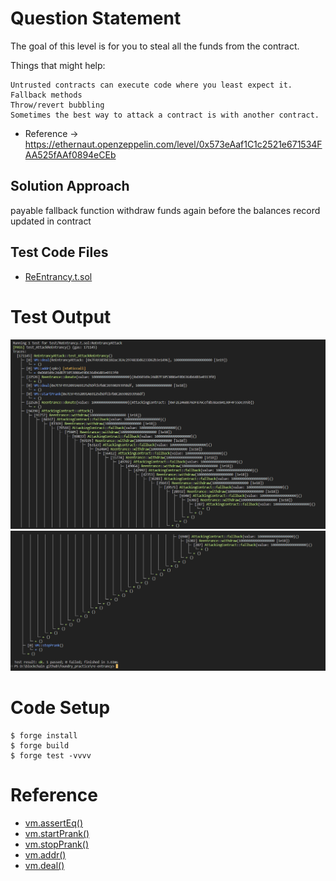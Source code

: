 # Question Statement
The goal of this level is for you to steal all the funds from the contract.

  Things that might help:

    Untrusted contracts can execute code where you least expect it.
    Fallback methods
    Throw/revert bubbling
    Sometimes the best way to attack a contract is with another contract.
- Reference ->
https://ethernaut.openzeppelin.com/level/0x573eAaf1C1c2521e671534FAA525fAAf0894eCEb

## Solution Approach
payable fallback function withdraw funds again before the balances record updated in contract

## Test Code Files

- [ReEntrancy.t.sol](./test/ReEntrancy.t.sol)

# Test Output 
![output 1](image.png)
![output 2](image-1.png)

# Code Setup 
``` 
$ forge install
$ forge build
$ forge test -vvvv
```

# Reference 
- [vm.assertEq()](https://book.getfoundry.sh/reference/forge-std/assertEq)
- [vm.startPrank()](https://book.getfoundry.sh/cheatcodes/start-prank)
- [vm.stopPrank()](https://book.getfoundry.sh/cheatcodes/stop-prank)
- [vm.addr()](https://book.getfoundry.sh/cheatcodes/addr)
- [vm.deal()](https://book.getfoundry.sh/cheatcodes/deal)
